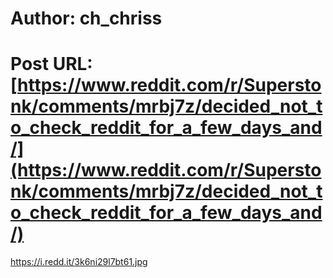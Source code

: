 # Author: ch_chriss
# Post URL: [https://www.reddit.com/r/Superstonk/comments/mrbj7z/decided_not_to_check_reddit_for_a_few_days_and/](https://www.reddit.com/r/Superstonk/comments/mrbj7z/decided_not_to_check_reddit_for_a_few_days_and/)


https://i.redd.it/3k6ni29l7bt61.jpg